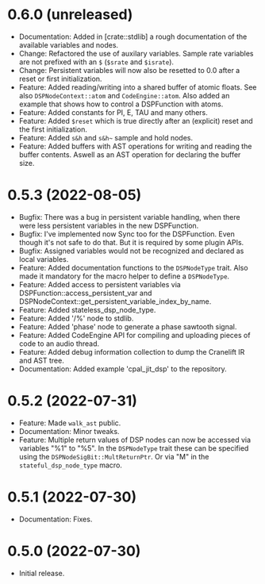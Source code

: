 0.6.0 (unreleased)
==================

* Documentation: Added in [crate::stdlib] a rough documentation of the available variables and nodes.
* Change: Refactored the use of auxilary variables. Sample rate variables are not
prefixed with an `$` (`$srate` and `$israte`).
* Change: Persistent variables will now also be resetted to 0.0 after a reset or first initialization.
* Feature: Added reading/writing into a shared buffer of atomic floats.
See also `DSPNodeContext::atom` and `CodeEngine::atom`. Also added an example
that shows how to control a DSPFunction with atoms.
* Feature: Added constants for PI, E, TAU and many others.
* Feature: Added `$reset` which is true directly after an (explicit) reset and the first initialization.
* Feature: Added `s&h` and `s&h~` sample and hold nodes.
* Feature: Added buffers with AST operations for writing and reading the buffer contents.
Aswell as an AST operation for declaring the buffer size.

0.5.3 (2022-08-05)
==================

* Bugfix: There was a bug in persistent variable handling, when there were
less persistent variables in the new DSPFunction.
* Bugfix: I've implemented now Sync too for the DSPFunction. Even though it's not
safe to do that. But it is required by some plugin APIs.
* Bugfix: Assigned variables would not be recognized and declared as local variables.
* Feature: Added documentation functions to the `DSPNodeType` trait. Also made it
mandatory for the macro helper to define a `DSPNodeType`.
* Feature: Added access to persistent variables via DSPFunction::access\_persistent\_var
and DSPNodeContext::get\_persistent\_variable\_index\_by\_name.
* Feature: Added stateless\_dsp\_node\_type.
* Feature: Added '/%' node to stdlib.
* Feature: Added 'phase' node to generate a phase sawtooth signal.
* Feature: Added CodeEngine API for compiling and uploading pieces of code to an audio thread.
* Feature: Added debug information collection to dump the Cranelift IR and AST tree.
* Documentation: Added example 'cpal\_jit\_dsp' to the repository.

0.5.2 (2022-07-31)
==================

* Feature: Made `walk_ast` public.
* Documentation: Minor tweaks.
* Feature: Multiple return values of DSP nodes can now be accessed via variables "%1" to "%5".
In the `DSPNodeType` trait these can be specified using the `DSPNodeSigBit::MultReturnPtr`.
Or via "M" in the `stateful_dsp_node_type` macro.

0.5.1 (2022-07-30)
==================

* Documentation: Fixes.


0.5.0 (2022-07-30)
==================

* Initial release.

